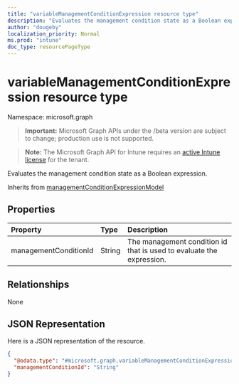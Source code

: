```yaml
---
title: "variableManagementConditionExpression resource type"
description: "Evaluates the management condition state as a Boolean expression."
author: "dougeby"
localization_priority: Normal
ms.prod: "intune"
doc_type: resourcePageType
---
```


# variableManagementConditionExpression resource type

Namespace: microsoft.graph

> **Important:** Microsoft Graph APIs under the /beta version are subject to change; production use is not supported.

> **Note:** The Microsoft Graph API for Intune requires an [active Intune license](https://go.microsoft.com/fwlink/?linkid=839381) for the tenant.

Evaluates the management condition state as a Boolean expression.


Inherits from [managementConditionExpressionModel](../resources/intune-fencing-managementconditionexpressionmodel.md)

## Properties
|Property|Type|Description|
|:---|:---|:---|
|managementConditionId|String|The management condition id that is used to evaluate the expression.|

## Relationships
None

## JSON Representation
Here is a JSON representation of the resource.
<!-- {
  "blockType": "resource",
  "@odata.type": "microsoft.graph.variableManagementConditionExpression"
}
-->
``` json
{
  "@odata.type": "#microsoft.graph.variableManagementConditionExpression",
  "managementConditionId": "String"
}
```




